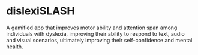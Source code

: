 # dislexiSLASH
A gamified app that improves motor ability and attention span among individuals with dyslexia, improving their ability to respond to text, audio and visual scenarios, ultimately improving their self-confidence and mental health. 
